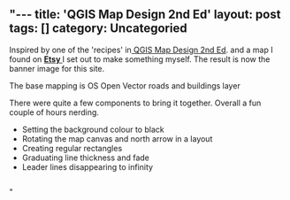 "---
title: 'QGIS Map Design 2nd Ed'
layout: post
tags: []
category: 
Uncategoried
---

<p>Inspired by one of the 'recipes' in<a href=""https://anitagraser.com/2018/11/10/my-favorite-new-recipe-in-qgis-map-design-2nd-ed/""> QGIS Map Design 2nd Ed</a>. and a map I found on <strong><a href=""https://www.etsy.com/uk/listing/764498484/covent-garden-london-map-art-print-many?gpla=1&amp;gao=1&amp;&amp;utm_source=google&amp;utm_medium=cpc&amp;utm_campaign=shopping_uk_en_gb_-art_and_collectibles&amp;utm_custom1=444aebe9-46f3-432e-835f-669e524f79cf&amp;utm_content=go_11073922980_109610251118_462914649514_pla-314954651933_c__764498484engb&amp;utm_custom2=11073922980&amp;gclid=Cj0KCQjwk8b7BRCaARIsAARRTL7BgMbQ9JMuVZOVGW2-rSCqAQZL-oY0imkxnoKpz0H729PSHn28dk4aArCsEALw_wcB"">Etsy </a></strong>I set out to make something myself. The result is now the banner image for this site.</p>



<p>The base mapping is OS Open Vector roads and buildings layer</p>



<p>There were quite a few components to bring it together. Overall a fun couple of hours nerding.</p>


<!-- wp:list -->
<ul id=""block-6d4bd88b-1f00-4bf8-99a4-a4964bb7d73c""><li>Setting the background colour to black</li><li>Rotating the map canvas and north arrow in a layout</li><li>Creating regular rectangles</li><li>Graduating line thickness and fade</li><li>Leader lines disappearing to infinity</li></ul>
<!-- /wp:list -->

<!-- wp:image {""align"":""wide"",""id"":159,""sizeSlug"":""large""} -->
<figure class=""wp-block-image alignwide size-large""><img src=""https://gisdriverslicence.files.wordpress.com/2020/09/nest-clipped-2.png?w=508"" alt="""" class=""wp-image-159"" /></figure>
<!-- /wp:image -->


<p></p>



<p></p>
"
